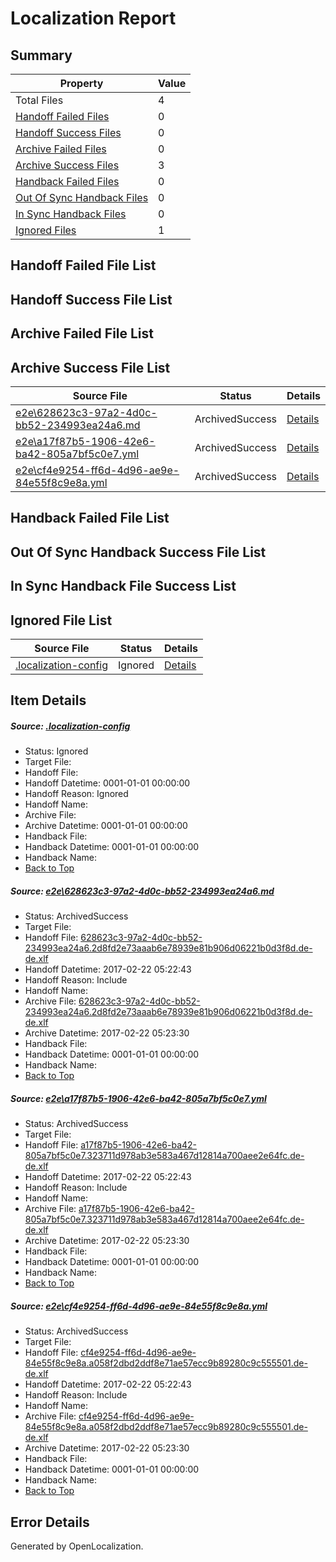 # <a name='report-top'></a> Localization Report

## Summary
 Property | Value 
 -------- | ----- 
 Total Files | 4
[ Handoff Failed Files ](#handoff-failed-list)| 0
[ Handoff Success Files ](#handoff-success-list)| 0
[ Archive Failed Files ](#archive-failed-list)| 0
[ Archive Success Files ](#archive-success-list)| 3
[ Handback Failed Files ](#handback-failed-list)| 0
[ Out Of Sync Handback Files ](#outofsync-handback-success-list)| 0
[ In Sync Handback Files ](#insync-handback-success-list)| 0
[ Ignored Files ](#ignored-list)| 1

## <a name='handoff-failed-list'></a> Handoff Failed File List

## <a name='handoff-success-list'></a> Handoff Success File List

## <a name='archive-failed-list'></a> Archive Failed File List

## <a name='archive-success-list'></a> Archive Success File List
 Source File | Status | Details 
 ----------- | ------ | ------- 
 [e2e\628623c3-97a2-4d0c-bb52-234993ea24a6.md](https://github.com/OpenLocalizationTestOrg/ol-test4/blob/383b46e5e256a46fa84685add5c4a0323e6ae176/e2e/628623c3-97a2-4d0c-bb52-234993ea24a6.md) | ArchivedSuccess | [Details](#8bfbf63280998513d30ccb63bb97d932c6347f821)
 [e2e\a17f87b5-1906-42e6-ba42-805a7bf5c0e7.yml](https://github.com/OpenLocalizationTestOrg/ol-test4/blob/383b46e5e256a46fa84685add5c4a0323e6ae176/e2e/a17f87b5-1906-42e6-ba42-805a7bf5c0e7.yml) | ArchivedSuccess | [Details](#9f1b5d1294e73f5e97448c14f783f05c6fa787062)
 [e2e\cf4e9254-ff6d-4d96-ae9e-84e55f8c9e8a.yml](https://github.com/OpenLocalizationTestOrg/ol-test4/blob/383b46e5e256a46fa84685add5c4a0323e6ae176/e2e/cf4e9254-ff6d-4d96-ae9e-84e55f8c9e8a.yml) | ArchivedSuccess | [Details](#e15f3d790a730a4072190700bbec0ddcbfd739c93)

## <a name='handback-failed-list'></a> Handback Failed File List

## <a name='outofsync-handback-success-list'></a> Out Of Sync Handback Success File List

## <a name='insync-handback-success-list'></a> In Sync Handback File Success List

## <a name='ignored-list'></a> Ignored File List
 Source File | Status | Details 
 ----------- | ------ | ------- 
 [.localization-config](https://github.com/OpenLocalizationTestOrg/ol-test4/blob/383b46e5e256a46fa84685add5c4a0323e6ae176/.localization-config) | Ignored | [Details](#cb0632cf59c1387fc1742bfb9fa3c47f87e2e5c90)

## Item Details
##### <a name='cb0632cf59c1387fc1742bfb9fa3c47f87e2e5c90'></a> Source: [.localization-config](https://github.com/OpenLocalizationTestOrg/ol-test4/blob/383b46e5e256a46fa84685add5c4a0323e6ae176/.localization-config)
* Status: Ignored
* Target File: 
* Handoff File: 
* Handoff Datetime: 0001-01-01 00:00:00
* Handoff Reason: Ignored
* Handoff Name: 
* Archive File: 
* Archive Datetime: 0001-01-01 00:00:00
* Handback File: 
* Handback Datetime: 0001-01-01 00:00:00
* Handback Name: 
* [Back to Top](#report-top)

##### <a name='8bfbf63280998513d30ccb63bb97d932c6347f821'></a> Source: [e2e\628623c3-97a2-4d0c-bb52-234993ea24a6.md](https://github.com/OpenLocalizationTestOrg/ol-test4/blob/383b46e5e256a46fa84685add5c4a0323e6ae176/e2e/628623c3-97a2-4d0c-bb52-234993ea24a6.md)
* Status: ArchivedSuccess
* Target File: 
* Handoff File: [628623c3-97a2-4d0c-bb52-234993ea24a6.2d8fd2e73aaab6e78939e81b906d06221b0d3f8d.de-de.xlf](https://github.com/OpenLocalizationTestOrg/ol-test4-handoff/blob/d1f7d8b0945957c382b500c212d72b5e1666b160/ol-handoff/OpenLocalizationTestOrg/ol-test4-dede/xinjiang/ht/628623c3-97a2-4d0c-bb52-234993ea24a6.2d8fd2e73aaab6e78939e81b906d06221b0d3f8d.de-de.xlf)
* Handoff Datetime: 2017-02-22 05:22:43
* Handoff Reason: Include
* Handoff Name: 
* Archive File: [628623c3-97a2-4d0c-bb52-234993ea24a6.2d8fd2e73aaab6e78939e81b906d06221b0d3f8d.de-de.xlf](https://github.com/OpenLocalizationTestOrg/ol-test4-handoff/blob/ba33fafd534293ef1661e929b9e6426dec53f5db/ol-archive/OpenLocalizationTestOrg/ol-test4-dede/xinjiang/ht/628623c3-97a2-4d0c-bb52-234993ea24a6.2d8fd2e73aaab6e78939e81b906d06221b0d3f8d.de-de.xlf)
* Archive Datetime: 2017-02-22 05:23:30
* Handback File: 
* Handback Datetime: 0001-01-01 00:00:00
* Handback Name: 
* [Back to Top](#report-top)

##### <a name='9f1b5d1294e73f5e97448c14f783f05c6fa787062'></a> Source: [e2e\a17f87b5-1906-42e6-ba42-805a7bf5c0e7.yml](https://github.com/OpenLocalizationTestOrg/ol-test4/blob/383b46e5e256a46fa84685add5c4a0323e6ae176/e2e/a17f87b5-1906-42e6-ba42-805a7bf5c0e7.yml)
* Status: ArchivedSuccess
* Target File: 
* Handoff File: [a17f87b5-1906-42e6-ba42-805a7bf5c0e7.323711d978ab3e583a467d12814a700aee2e64fc.de-de.xlf](https://github.com/OpenLocalizationTestOrg/ol-test4-handoff/blob/d1f7d8b0945957c382b500c212d72b5e1666b160/ol-handoff/OpenLocalizationTestOrg/ol-test4-dede/xinjiang/ht/a17f87b5-1906-42e6-ba42-805a7bf5c0e7.323711d978ab3e583a467d12814a700aee2e64fc.de-de.xlf)
* Handoff Datetime: 2017-02-22 05:22:43
* Handoff Reason: Include
* Handoff Name: 
* Archive File: [a17f87b5-1906-42e6-ba42-805a7bf5c0e7.323711d978ab3e583a467d12814a700aee2e64fc.de-de.xlf](https://github.com/OpenLocalizationTestOrg/ol-test4-handoff/blob/ba33fafd534293ef1661e929b9e6426dec53f5db/ol-archive/OpenLocalizationTestOrg/ol-test4-dede/xinjiang/ht/a17f87b5-1906-42e6-ba42-805a7bf5c0e7.323711d978ab3e583a467d12814a700aee2e64fc.de-de.xlf)
* Archive Datetime: 2017-02-22 05:23:30
* Handback File: 
* Handback Datetime: 0001-01-01 00:00:00
* Handback Name: 
* [Back to Top](#report-top)

##### <a name='e15f3d790a730a4072190700bbec0ddcbfd739c93'></a> Source: [e2e\cf4e9254-ff6d-4d96-ae9e-84e55f8c9e8a.yml](https://github.com/OpenLocalizationTestOrg/ol-test4/blob/383b46e5e256a46fa84685add5c4a0323e6ae176/e2e/cf4e9254-ff6d-4d96-ae9e-84e55f8c9e8a.yml)
* Status: ArchivedSuccess
* Target File: 
* Handoff File: [cf4e9254-ff6d-4d96-ae9e-84e55f8c9e8a.a058f2dbd2ddf8e71ae57ecc9b89280c9c555501.de-de.xlf](https://github.com/OpenLocalizationTestOrg/ol-test4-handoff/blob/d1f7d8b0945957c382b500c212d72b5e1666b160/ol-handoff/OpenLocalizationTestOrg/ol-test4-dede/xinjiang/ht/cf4e9254-ff6d-4d96-ae9e-84e55f8c9e8a.a058f2dbd2ddf8e71ae57ecc9b89280c9c555501.de-de.xlf)
* Handoff Datetime: 2017-02-22 05:22:43
* Handoff Reason: Include
* Handoff Name: 
* Archive File: [cf4e9254-ff6d-4d96-ae9e-84e55f8c9e8a.a058f2dbd2ddf8e71ae57ecc9b89280c9c555501.de-de.xlf](https://github.com/OpenLocalizationTestOrg/ol-test4-handoff/blob/ba33fafd534293ef1661e929b9e6426dec53f5db/ol-archive/OpenLocalizationTestOrg/ol-test4-dede/xinjiang/ht/cf4e9254-ff6d-4d96-ae9e-84e55f8c9e8a.a058f2dbd2ddf8e71ae57ecc9b89280c9c555501.de-de.xlf)
* Archive Datetime: 2017-02-22 05:23:30
* Handback File: 
* Handback Datetime: 0001-01-01 00:00:00
* Handback Name: 
* [Back to Top](#report-top)


## Error Details

Generated by OpenLocalization.
